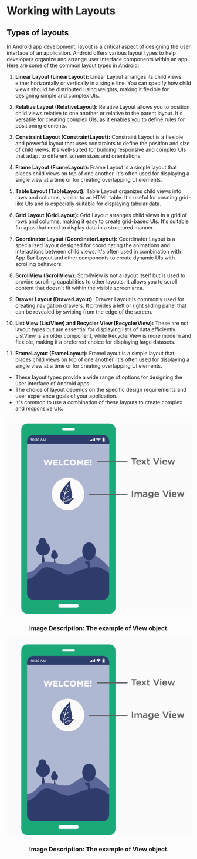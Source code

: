 # Working with Layouts

## Types of layouts
In Android app development, layout is a critical aspect of designing the user interface of an application. Android offers various layout types to help developers organize and arrange user interface components within an app. Here are some of the common layout types in Android:

1. **Linear Layout (LinearLayout):**
   Linear Layout arranges its child views either horizontally or vertically in a single line. You can specify how child views should be distributed using weights, making it flexible for designing simple and complex UIs.

2. **Relative Layout (RelativeLayout):**
   Relative Layout allows you to position child views relative to one another or relative to the parent layout. It's versatile for creating complex UIs, as it enables you to define rules for positioning elements.

3. **Constraint Layout (ConstraintLayout):**
   Constraint Layout is a flexible and powerful layout that uses constraints to define the position and size of child views. It's well-suited for building responsive and complex UIs that adapt to different screen sizes and orientations.

4. **Frame Layout (FrameLayout):**
   Frame Layout is a simple layout that places child views on top of one another. It's often used for displaying a single view at a time or for creating overlapping UI elements.

5. **Table Layout (TableLayout):**
   Table Layout organizes child views into rows and columns, similar to an HTML table. It's useful for creating grid-like UIs and is especially suitable for displaying tabular data.

6. **Grid Layout (GridLayout):**
   Grid Layout arranges child views in a grid of rows and columns, making it easy to create grid-based UIs. It's suitable for apps that need to display data in a structured manner.

7. **Coordinator Layout (CoordinatorLayout):**
   Coordinator Layout is a specialized layout designed for coordinating the animations and interactions between child views. It's often used in combination with App Bar Layout and other components to create dynamic UIs with scrolling behaviors.

8. **ScrollView (ScrollView):**
   ScrollView is not a layout itself but is used to provide scrolling capabilities to other layouts. It allows you to scroll content that doesn't fit within the visible screen area.

9. **Drawer Layout (DrawerLayout):**
   Drawer Layout is commonly used for creating navigation drawers. It provides a left or right sliding panel that can be revealed by swiping from the edge of the screen.

10. **List View (ListView) and Recycler View (RecyclerView):**
    These are not layout types but are essential for displaying lists of data efficiently. ListView is an older component, while RecyclerView is more modern and flexible, making it a preferred choice for displaying large datasets.

11. **FrameLayout (FrameLayout):**
    FrameLayout is a simple layout that places child views on top of one another. It's often used for displaying a single view at a time or for creating overlapping UI elements.

- These layout types provide a wide range of options for designing the user interface of Android apps. 
- The choice of layout depends on the specific design requirements and user experience goals of your application. 
- It's common to use a combination of these layouts to create complex and responsive UIs.

<p align="center">
<img src="https://github.com/Amit-Ashok-Swain/Android-Kick-Off/blob/main/images/Understanding-View-and-ViewGroup-Objects/01.png" alt="Image Description" />
</p>
                                        <h3 align = "center">  Image Description: The example of View object.</h3>

<p align="center">
<img src="https://github.com/Amit-Ashok-Swain/Android-Kick-Off/blob/main/images/Understanding-View-and-ViewGroup-Objects/01.png" alt="Image Description" />
</p>
                                        <h3 align = "center">  Image Description: The example of View object.</h3>
